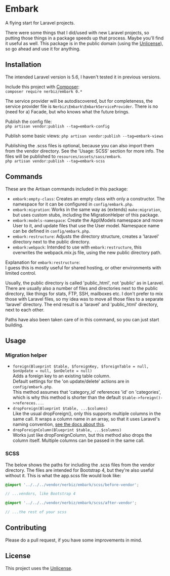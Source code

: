 # Embark

A flying start for Laravel projects.

There were some things that I did/used with new Laravel projects, so putting those things in a package speeds up that process. Maybe you'll find it useful as well. This package is in the public domain (using the [Unlicense](http://unlicense.org/)), so go ahead and use it for anything.

## Installation

The intended Laravel version is 5.6, I haven't tested it in previous versions.

Include this project with [Composer](https://getcomposer.org/):  
```composer require nerbiz/embark 0.*```

The service provider will be autodiscovered, but for completeness, the service provider file is `Nerbiz\Embark\EmbarkServiceProvider`. There is no (need for a) Facade, but who knows what the future brings.

Publish the config file:  
```php artisan vendor:publish --tag=embark-config```

Publish some basic views:
```php artisan vendor:publish --tag=embark-views```

Publishing the .scss files is optional, because you can also import them from the vendor directory. See the 'Usage: SCSS' section for more info. The files will be published to `resources/assets/sass/embark`.  
```php artisan vendor:publish --tag=embark-scss```

## Commands

These are the Artisan commands included in this package:

* `embark:empty-class`: Creates an empty class with only a constructor. The namespace for it can be configured in `config/embark.php`.
* `embark:migration`: Works in the same way as (extends) `make:migration`, but uses custom stubs, including the MigrationHelper of this package.
* `embark:models-namespace`: Create the App\Models namespace and move User to it, and update files that use the User model. Namespace name can be defined in `config/embark.php`.
* `embark:restructure`: Adjusts the directory structure, creates a 'laravel' directory next to the public directory.
* `embark:webpack`: Intended to use with `embark:restructure`, this overwrites the webpack.mix.js file, using the new public directory path.

Explanation for `embark:restructure`:  
I guess this is mostly useful for shared hosting, or other environments with limited control.

Usually, the public directory is called 'public_html', not 'public' as in Laravel. There are usually also a number of files and directories next to the public directory, like things for stats, FTP, SSH, mailboxes etc. I don't prefer to mix those with Laravel files, so my idea was to move all those files to a separate 'laravel' directory. The end result is a 'laravel' and 'public_html' directory, next to each other.

Paths have also been taken care of in this command, so you can just start building.

## Usage

### Migration helper

* `foreign(Blueprint $table, $foreignKey, $foreignTable = null, $onUpdate = null, $onDelete = null)`  
Adds a foreign key to an existing table column.  
Default settings for the 'on update/delete' actions are in `config/embark.php`.  
This method assumes that 'category_id' references 'id' on 'categories', which is why this method is shorter than the default `$table->foreign()->refereces...`.
* `dropForeign(Blueprint $table, ...$columns)`  
Like the usual dropForeign(), only this supports multiple columns in the same call. It wraps a column name in an array, so that it uses Laravel's naming convention, [see the docs about this](https://laravel.com/docs/5.6/migrations#foreign-key-constraints).
* `dropForeignColumn(Blueprint $table, ...$columns)`  
Works just like dropForeignColumn, but this method also drops the column itself. Multiple columns can be passed in the same call.

### SCSS

The below shows the paths for including the .scss files from the vendor directory. The files are intended for Bootstrap 4, but they're also useful without it. This is what the app.scss file would look like:

```scss
@import '../../../vendor/nerbiz/embark/scss/before-vendor';

// ...vendors, like Bootstrap 4

@import '../../../vendor/nerbiz/embark/scss/after-vendor';

// ...the rest of your scss
```

## Contributing

Please do a pull request, if you have some improvements in mind.

## License

This project uses the [Unlicense](http://unlicense.org/).
